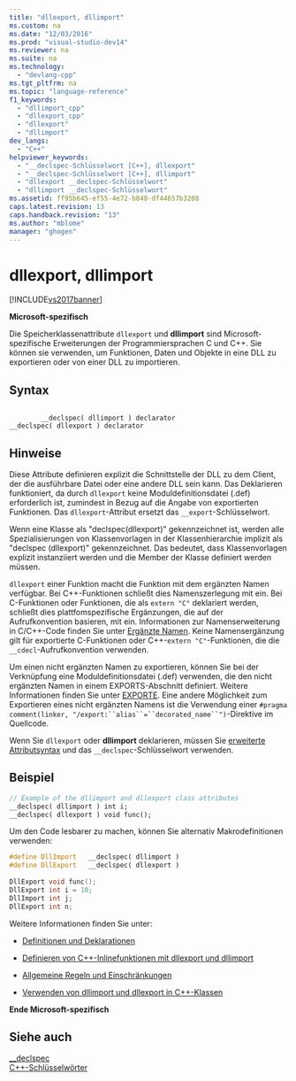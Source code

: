 ```yaml
---
title: "dllexport, dllimport"
ms.custom: na
ms.date: "12/03/2016"
ms.prod: "visual-studio-dev14"
ms.reviewer: na
ms.suite: na
ms.technology: 
  - "devlang-cpp"
ms.tgt_pltfrm: na
ms.topic: "language-reference"
f1_keywords: 
  - "dllimport_cpp"
  - "dllexport_cpp"
  - "dllexport"
  - "dllimport"
dev_langs: 
  - "C++"
helpviewer_keywords: 
  - "__declspec-Schlüsselwort [C++], dllexport"
  - "__declspec-Schlüsselwort [C++], dllimport"
  - "dllexport __declspec-Schlüsselwort"
  - "dllimport __declspec-Schlüsselwort"
ms.assetid: ff95b645-ef55-4e72-b848-df44657b3208
caps.latest.revision: 13
caps.handback.revision: "13"
ms.author: "mblome"
manager: "ghogen"
---
```

# dllexport, dllimport
[!INCLUDE[vs2017banner](../assembler/inline/includes/vs2017banner.md)]

**Microsoft\-spezifisch**  
  
 Die Speicherklassenattribute `dllexport` und **dllimport** sind Microsoft\-spezifische Erweiterungen der Programmiersprachen C und C\+\+.  Sie können sie verwenden, um Funktionen, Daten und Objekte in eine DLL zu exportieren oder von einer DLL zu importieren.  
  
## Syntax  
  
```  
  
        __declspec( dllimport ) declarator  
__declspec( dllexport ) declarator  
```  
  
## Hinweise  
 Diese Attribute definieren explizit die Schnittstelle der DLL zu dem Client, der die ausführbare Datei oder eine andere DLL sein kann.  Das Deklarieren funktioniert, da durch `dllexport` keine Moduldefinitionsdatei \(.def\) erforderlich ist, zumindest in Bezug auf die Angabe von exportierten Funktionen.  Das `dllexport`\-Attribut ersetzt das `__export`\-Schlüsselwort.  
  
 Wenn eine Klasse als "declspec\(dllexport\)" gekennzeichnet ist, werden alle Spezialisierungen von Klassenvorlagen in der Klassenhierarchie implizit als "declspec \(dllexport\)" gekennzeichnet.  Das bedeutet, dass Klassenvorlagen explizit instanziiert werden und die Member der Klasse definiert werden müssen.  
  
 `dllexport` einer Funktion macht die Funktion mit dem ergänzten Namen verfügbar.  Bei C\+\+\-Funktionen schließt dies Namenszerlegung mit ein.  Bei C\-Funktionen oder Funktionen, die als `extern "C"` deklariert werden, schließt dies plattfomspezifische Ergänzungen, die auf der Aufrufkonvention basieren, mit ein.  Informationen zur Namenserweiterung in C\/C\+\+\-Code finden Sie unter [Ergänzte Namen](../build/reference/decorated-names.md).  Keine Namensergänzung gilt für exportierte C\-Funktionen oder C\+\+\-`extern "C"`\-Funktionen, die die `__cdecl`\-Aufrufkonvention verwenden.  
  
 Um einen nicht ergänzten Namen zu exportieren, können Sie bei der Verknüpfung eine Moduldefinitionsdatei \(.def\) verwenden, die den nicht ergänzten Namen in einem EXPORTS\-Abschnitt definiert.  Weitere Informationen finden Sie unter [EXPORTE](../build/reference/exports.md).  Eine andere Möglichkeit zum Exportieren eines nicht ergänzten Namens ist die Verwendung einer `#pragma comment(linker, "/export:``alias``=``decorated_name``")`\-Direktive im Quellcode.  
  
 Wenn Sie `dllexport` oder **dllimport** deklarieren, müssen Sie [erweiterte Attributsyntax](../cpp/declspec.md) und das `__declspec`\-Schlüsselwort verwenden.  
  
## Beispiel  
  
```cpp  
// Example of the dllimport and dllexport class attributes  
__declspec( dllimport ) int i;  
__declspec( dllexport ) void func();  
```  
  
 Um den Code lesbarer zu machen, können Sie alternativ Makrodefinitionen verwenden:  
  
```cpp  
#define DllImport   __declspec( dllimport )  
#define DllExport   __declspec( dllexport )  
  
DllExport void func();  
DllExport int i = 10;  
DllImport int j;  
DllExport int n;  
```  
  
 Weitere Informationen finden Sie unter:  
  
-   [Definitionen und Deklarationen](../cpp/definitions-and-declarations-cpp.md)  
  
-   [Definieren von C\+\+\-Inlinefunktionen mit dllexport und dllimport](../cpp/defining-inline-cpp-functions-with-dllexport-and-dllimport.md)  
  
-   [Allgemeine Regeln und Einschränkungen](../cpp/general-rules-and-limitations.md)  
  
-   [Verwenden von dllimport und dllexport in C\+\+\-Klassen](../cpp/using-dllimport-and-dllexport-in-cpp-classes.md)  
  
 **Ende Microsoft\-spezifisch**  
  
## Siehe auch  
 [\_\_declspec](../cpp/declspec.md)   
 [C\+\+\-Schlüsselwörter](../cpp/keywords-cpp.md)